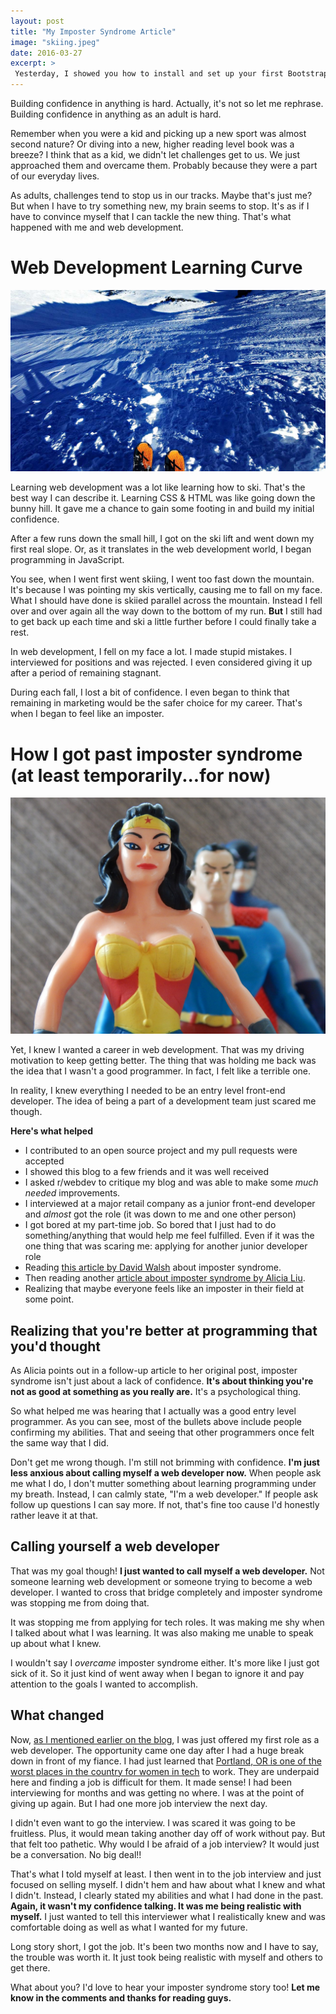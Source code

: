 ```yaml
---
layout: post
title: "My Imposter Syndrome Article"
image: "skiing.jpeg"
date: 2016-03-27
excerpt: >
 Yesterday, I showed you how to install and set up your first Bootstrap project. So today, I am going to go over the benefits of using the framework and will go over a few elements that I found the most useful.
---
```


Building confidence in anything is hard. Actually, it's not so let me rephrase. Building confidence in anything as an adult is hard.

Remember when you were a kid and picking up a new sport was almost second nature? Or diving into a new, higher reading level book was a breeze? I think that as a kid, we didn't let challenges get to us. We just approached them and overcame them. Probably because they were a part of our everyday lives.

As adults, challenges tend to stop us in our tracks. Maybe that's just me? But when I have to try something new, my brain seems to stop. It's as if I have to convince myself that I can tackle the new thing. That's what happened with me and web development.


# Web Development Learning Curve

![web developing learning curve](/assets/skiing.jpeg)

Learning web development was a lot like learning how to ski. That's the best way I can describe it. Learning CSS & HTML was like going down the bunny hill. It gave me a chance to gain some footing in and build my initial confidence.

After a few runs down the small hill, I got on the ski lift and went down my first real slope. Or, as it translates in the web development world, I began programming in JavaScript.

You see, when I went first went skiing, I went too fast down the mountain. It's because I was pointing my skis vertically, causing me to fall on my face. What I should have done is skiied parallel across the mountain. Instead I fell over and over again all the way down to the bottom of my run. **But** I still had to get back up each time and ski a little further before I could finally take a rest.

In web development, I fell on my face a lot. I made stupid mistakes. I interviewed for positions and was rejected. I even considered giving it up after a period of remaining stagnant.

During each fall, I lost a bit of confidence. I even began to think that remaining in marketing would be the safer choice for my career. That's when I began to feel like an imposter.

# How I got past imposter syndrome (at least temporarily...for now)

![Overoming Imposter Syndrome in Web Development](/assets/wonder-woman.jpg)

Yet, I knew I wanted a career in web development. That was my driving motivation to keep getting better. The thing that was holding me back was the idea that I wasn't a good programmer. In fact, I felt like a terrible one.

In reality, I knew everything I needed to be an entry level front-end developer. The idea of being a part of a development team just scared me though.

**Here's what helped**

- I contributed to an open source project and my pull requests were accepted
- I showed this blog to a few friends and it was well received
- I asked r/webdev to critique my blog and was able to make some *much needed* improvements.
- I interviewed at a major retail company as a junior front-end developer and *almost* got the role (it was down to me and one other person)
- I got bored at my part-time job. So bored that I just had to do something/anything that would help me feel fulfilled. Even if it was the one thing that was scaring me: applying for another junior developer role
- Reading [this article by David Walsh](https://davidwalsh.name/) about imposter syndrome.
- Then reading another [article about imposter syndrome by Alicia Liu](https://medium.com/@aliciatweet/overcoming-impostor-syndrome-bdae04e46ec5#.pv9l09mov).
- Realizing that maybe everyone feels like an imposter in their field at some point.

## Realizing that you're better at programming that you'd thought

As Alicia points out in a follow-up article to her original post, imposter syndrome isn't just about a lack of confidence. **It's about thinking you're not as good at something as you really are.** It's a psychological thing.

So what helped me was hearing that I actually was a good entry level programmer. As you can see, most of the bullets above include people confirming my abilities. That and seeing that other programmers once felt the same way that I did.

Don't get me wrong though. I'm still not brimming with confidence. **I'm just less anxious about calling myself a web developer now.** When people ask me what I do, I don't mutter something about learning programming under my breath. Instead, I can calmly state, "I'm a web developer." If people ask follow up questions I can say more. If not, that's fine too cause I'd honestly rather leave it at that.  

## Calling yourself a web developer

That was my goal though! **I just wanted to call myself a web developer.** Not someone learning web development or someone trying to become a web developer. I wanted to cross that bridge completely and imposter syndrome was stopping me from doing that.

It was stopping me from applying for tech roles. It was making me shy when I talked about what I was learning. It was also making me unable to speak up about what I knew.

I wouldn't say I *overcame* imposter syndrome either. It's more like I just got sick of it. So it just kind of went away when I began to ignore it and pay attention to the goals I wanted to accomplish.

## What changed

Now, [as I mentioned earlier on the blog](/blog/bootstrapExample/), I was just offered my first role as a web developer. The opportunity came one day after I had a huge break down in front of my fiance. I had just learned that [Portland, OR is one of the worst places in the country for women in tech](http://www.wweek.com/2016/02/29/portland-is-literally-the-worst-place-in-the-us-for-women-in-tech/) to work. They are underpaid here and finding a job is difficult for them. It made sense! I had been interviewing for months and was getting no where. I was at the point of giving up again. But I had one more job interview the next day.

I didn't even want to go the interview. I was scared it was going to be fruitless. Plus, it would mean taking another day off of work without pay. But that felt too pathetic. Why would I be afraid of a job interview? It would just be a conversation. No big deal!!

That's what I told myself at least. I then went in to the job interview and just focused on selling myself. I didn't hem and haw about what I knew and what I didn't. Instead, I clearly stated my abilities and what I had done in the past. **Again, it wasn't my confidence talking. It was me being realistic with myself.** I just wanted to tell this interviewer what I realistically knew and was comfortable doing as well as what I wanted for my future.

Long story short, I got the job. It's been two months now and I have to say, the trouble was worth it. It just took being realistic with myself and others to get there.

What about you? I'd love to hear your imposter syndrome story too! **Let me know in the comments and thanks for reading guys.**
